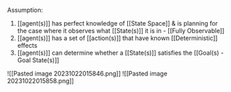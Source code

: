 Assumption:
1. [[agent(s)]] has perfect knowledge of [[State Space]] & is planning for the case where it observes what [[State(s)]] it is in - [[Fully Observable]]
2. [[agent(s)]] has a set of [[action(s)]] that have known [[Deterministic]] effects
3. [[agent(s)]] can determine whether a [[State(s)]] satisfies the [[Goal(s) - Goal State(s)]]

![[Pasted image 20231022015846.png]]
![[Pasted image 20231022015858.png]]
